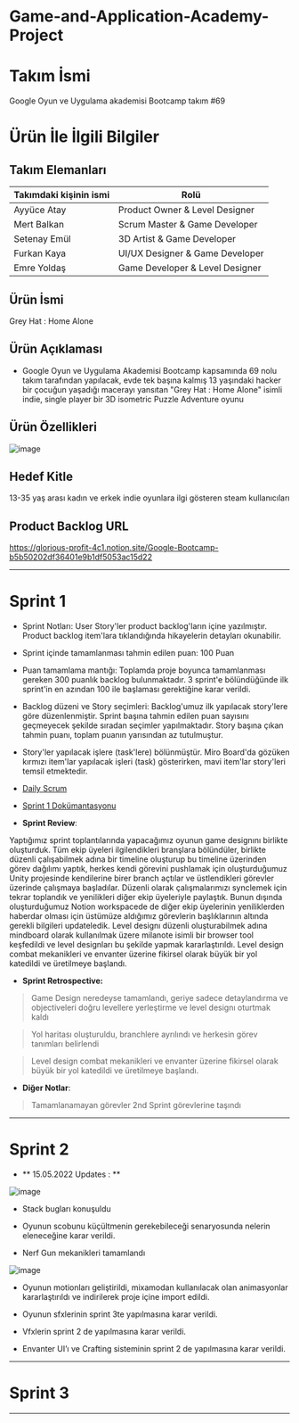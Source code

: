 # Game-and-Application-Academy-Project

# **Takım İsmi**

Google Oyun ve Uygulama akademisi Bootcamp takım #69

# Ürün İle İlgili Bilgiler
  
## Takım Elemanları

| Takımdaki kişinin ismi  | Rolü |
| ------------- | ------------- |
|  Ayyüce Atay| Product Owner & Level Designer|
|  Mert Balkan| Scrum Master & Game Developer|
|  Setenay Emül| 3D Artist & Game Developer|
|  Furkan Kaya|  UI/UX Designer & Game Developer|
|  Emre Yoldaş| Game Developer & Level Designer|

## Ürün İsmi

Grey Hat : Home Alone

## Ürün Açıklaması

- Google Oyun ve Uygulama Akademisi Bootcamp kapsamında 69 nolu takım tarafından yapılacak, evde tek başına kalmış 13 yaşındaki hacker bir çocuğun yaşadığı macerayı yansıtan "Grey Hat : Home Alone" isimli indie, single player bir 3D isometric Puzzle Adventure oyunu

## Ürün Özellikleri

![image](https://user-images.githubusercontent.com/95376425/165622665-d451b272-bb72-4da3-8d8c-50adeaf01349.png)

## Hedef Kitle

13-35 yaş arası kadın ve erkek indie oyunlara ilgi gösteren steam kullanıcıları


## Product Backlog URL

https://glorious-profit-4c1.notion.site/Google-Bootcamp-b5b50202df36401e9b1df5053ac15d22 

---

# Sprint 1

* Sprint Notları: User Story'ler product backlog'ların içine yazılmıştır. Product backlog item'lara tıklandığında hikayelerin detayları okunabilir.

* Sprint içinde tamamlanması tahmin edilen puan: 100 Puan

* Puan tamamlama mantığı: Toplamda proje boyunca tamamlanması gereken 300 puanlık backlog bulunmaktadır. 3 sprint'e bölündüğünde ilk sprint'in en azından 100 ile başlaması gerektiğine karar verildi.

* Backlog düzeni ve Story seçimleri: Backlog'umuz ilk yapılacak story'lere göre düzenlenmiştir. Sprint başına tahmin edilen puan sayısını geçmeyecek şekilde sıradan seçimler yapılmaktadır. Story başına çıkan tahmin puanı, toplam puanın yarısından az tutulmuştur.

* Story'ler yapılacak işlere (task'lere) bölünmüştür. Miro Board'da gözüken kırmızı item'lar yapılacak işleri (task) gösterirken, mavi item'lar story'leri temsil etmektedir.

* <a href = "https://docs.google.com/document/d/1-YL_gxEn41rRx2XT2yHJaFkE5n3s698cRqE6_lMDz8s/edit?usp=sharing">Daily Scrum</a>

 * <a href = "https://docs.google.com/document/d/1DNTSnRsbarsP6R8FLp0kq5bD4ZkfKmlVKgvg4bsShbA/edit?usp=sharing">Sprint 1 Dokümantasyonu</a>

- **Sprint Review**: 

Yaptığımız sprint toplantılarında yapacağımız oyunun game designını birlikte oluşturduk. Tüm ekip üyeleri ilgilendikleri branşlara bölündüler, birlikte düzenli çalışabilmek adına bir timeline oluşturup bu timeline üzerinden görev dağılımı yaptık, herkes kendi görevini pushlamak için oluşturduğumuz Unity projesinde kendilerine birer branch açtılar ve üstlendikleri görevler üzerinde çalışmaya başladılar. Düzenli olarak çalışmalarımızı synclemek için tekrar toplandık ve yenilikleri diğer ekip üyeleriyle paylaştık. Bunun dışında oluşturduğumuz Notion workspacede de diğer ekip üyelerinin yeniliklerden haberdar olması için üstümüze aldığımız görevlerin başlıklarının altında gerekli bilgileri updateledik. Level designı düzenli oluşturabilmek adına mindboard olarak kullanılmak üzere milanote isimli bir browser tool keşfedildi ve level designları bu şekilde yapmak kararlaştırıldı. Level design combat mekanikleri ve envanter üzerine fikirsel olarak büyük bir yol katedildi ve üretilmeye başlandı.

- **Sprint Retrospective:**

> Game Design neredeyse tamamlandı, geriye sadece detaylandırma ve objectiveleri doğru levellere yerleştirme ve level designı oturtmak kaldı

> Yol haritası oluşturuldu, branchlere ayrılındı ve herkesin görev tanımları belirlendi

> Level design combat mekanikleri ve envanter üzerine fikirsel olarak büyük bir yol katedildi ve üretilmeye başlandı.

- **Diğer Notlar**:

> Tamamlanamayan görevler 2nd Sprint görevlerine taşındı

---

# Sprint 2

- ** 15.05.2022 Updates : **


![image](https://user-images.githubusercontent.com/95376425/168487222-73c5f14a-e1b5-4f05-82e7-259e1f1fa836.png)

- Stack bugları konuşuldu

- Oyunun scobunu küçültmenin gerekebileceği senaryosunda nelerin eleneceğine karar verildi.

- Nerf Gun mekanikleri tamamlandı

![image](https://user-images.githubusercontent.com/95376425/168487061-17aa282d-0c5a-4f3f-ad92-82f5096f6175.png)

- Oyunun motionları geliştirildi, mixamodan kullanılacak olan animasyonlar kararlaştırıldı ve indirilerek proje içine import edildi.

- Oyunun sfxlerinin sprint 3te yapılmasına karar verildi.

- Vfxlerin sprint 2 de yapılmasına karar verildi.

- Envanter UI’ı ve Crafting sisteminin sprint 2 de yapılmasına karar verildi.



---

# Sprint 3

---
